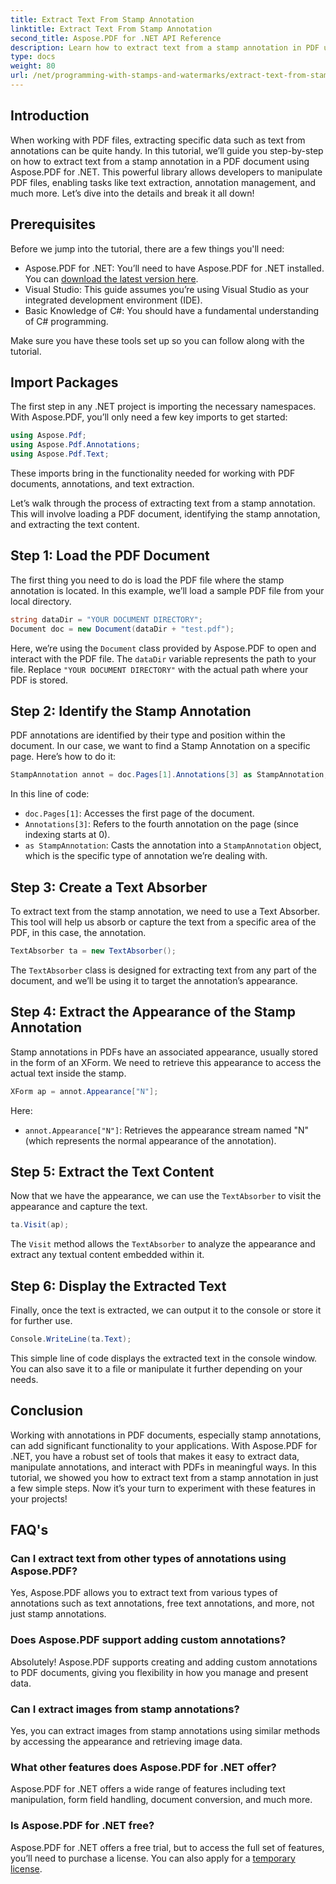 ```yaml
---
title: Extract Text From Stamp Annotation
linktitle: Extract Text From Stamp Annotation
second_title: Aspose.PDF for .NET API Reference
description: Learn how to extract text from a stamp annotation in PDF using Aspose.PDF for .NET with this step-by-step tutorial, complete with a detailed code example.
type: docs
weight: 80
url: /net/programming-with-stamps-and-watermarks/extract-text-from-stamp-annotation/
---
```

## Introduction

When working with PDF files, extracting specific data such as text from annotations can be quite handy. In this tutorial, we’ll guide you step-by-step on how to extract text from a stamp annotation in a PDF document using Aspose.PDF for .NET. This powerful library allows developers to manipulate PDF files, enabling tasks like text extraction, annotation management, and much more. Let’s dive into the details and break it all down!

## Prerequisites

Before we jump into the tutorial, there are a few things you'll need:

- Aspose.PDF for .NET: You’ll need to have Aspose.PDF for .NET installed. You can [download the latest version here](https://releases.aspose.com/pdf/net/).
- Visual Studio: This guide assumes you’re using Visual Studio as your integrated development environment (IDE).
- Basic Knowledge of C#: You should have a fundamental understanding of C# programming.

Make sure you have these tools set up so you can follow along with the tutorial.

## Import Packages

The first step in any .NET project is importing the necessary namespaces. With Aspose.PDF, you’ll only need a few key imports to get started:

```csharp
using Aspose.Pdf;
using Aspose.Pdf.Annotations;
using Aspose.Pdf.Text;
```

These imports bring in the functionality needed for working with PDF documents, annotations, and text extraction.

Let’s walk through the process of extracting text from a stamp annotation. This will involve loading a PDF document, identifying the stamp annotation, and extracting the text content.

## Step 1: Load the PDF Document

The first thing you need to do is load the PDF file where the stamp annotation is located. In this example, we’ll load a sample PDF file from your local directory.

```csharp
string dataDir = "YOUR DOCUMENT DIRECTORY";
Document doc = new Document(dataDir + "test.pdf");
```

Here, we’re using the `Document` class provided by Aspose.PDF to open and interact with the PDF file. The `dataDir` variable represents the path to your file. Replace `"YOUR DOCUMENT DIRECTORY"` with the actual path where your PDF is stored.

## Step 2: Identify the Stamp Annotation

PDF annotations are identified by their type and position within the document. In our case, we want to find a Stamp Annotation on a specific page. Here’s how to do it:

```csharp
StampAnnotation annot = doc.Pages[1].Annotations[3] as StampAnnotation;
```

In this line of code:
- `doc.Pages[1]`: Accesses the first page of the document.
- `Annotations[3]`: Refers to the fourth annotation on the page (since indexing starts at 0).
- `as StampAnnotation`: Casts the annotation into a `StampAnnotation` object, which is the specific type of annotation we’re dealing with.

## Step 3: Create a Text Absorber

To extract text from the stamp annotation, we need to use a Text Absorber. This tool will help us absorb or capture the text from a specific area of the PDF, in this case, the annotation.

```csharp
TextAbsorber ta = new TextAbsorber();
```

The `TextAbsorber` class is designed for extracting text from any part of the document, and we’ll be using it to target the annotation’s appearance.

## Step 4: Extract the Appearance of the Stamp Annotation

Stamp annotations in PDFs have an associated appearance, usually stored in the form of an XForm. We need to retrieve this appearance to access the actual text inside the stamp.

```csharp
XForm ap = annot.Appearance["N"];
```

Here:
- `annot.Appearance["N"]`: Retrieves the appearance stream named "N" (which represents the normal appearance of the annotation).

## Step 5: Extract the Text Content

Now that we have the appearance, we can use the `TextAbsorber` to visit the appearance and capture the text.

```csharp
ta.Visit(ap);
```

The `Visit` method allows the `TextAbsorber` to analyze the appearance and extract any textual content embedded within it.

## Step 6: Display the Extracted Text

Finally, once the text is extracted, we can output it to the console or store it for further use.

```csharp
Console.WriteLine(ta.Text);
```

This simple line of code displays the extracted text in the console window. You can also save it to a file or manipulate it further depending on your needs.

## Conclusion

Working with annotations in PDF documents, especially stamp annotations, can add significant functionality to your applications. With Aspose.PDF for .NET, you have a robust set of tools that makes it easy to extract data, manipulate annotations, and interact with PDFs in meaningful ways. In this tutorial, we showed you how to extract text from a stamp annotation in just a few simple steps. Now it’s your turn to experiment with these features in your projects!

## FAQ's

### Can I extract text from other types of annotations using Aspose.PDF?  
Yes, Aspose.PDF allows you to extract text from various types of annotations such as text annotations, free text annotations, and more, not just stamp annotations.

### Does Aspose.PDF support adding custom annotations?  
Absolutely! Aspose.PDF supports creating and adding custom annotations to PDF documents, giving you flexibility in how you manage and present data.

### Can I extract images from stamp annotations?  
Yes, you can extract images from stamp annotations using similar methods by accessing the appearance and retrieving image data.

### What other features does Aspose.PDF for .NET offer?  
Aspose.PDF for .NET offers a wide range of features including text manipulation, form field handling, document conversion, and much more.

### Is Aspose.PDF for .NET free?  
Aspose.PDF for .NET offers a free trial, but to access the full set of features, you’ll need to purchase a license. You can also apply for a [temporary license](https://purchase.aspose.com/temporary-license/).

